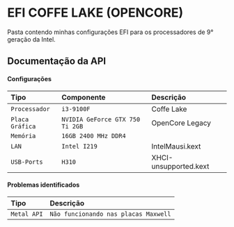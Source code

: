 
# EFI COFFE LAKE (OPENCORE)

Pasta contendo minhas configurações EFI para os processadores de 9° geração da Intel.


## Documentação da API

#### Configurações

| Tipo   | Componente       | Descrição                           |
| :---------- | :--------- | :---------------------------------- |
| `Processador` | `i3-9100F` | Coffe Lake |
| `Placa Gráfica` | `NVIDIA GeForce GTX 750 Ti 2GB` | OpenCore Legacy |
| `Memória` | `16GB 2400 MHz DDR4`
| `LAN` | `Intel I219` | IntelMausi.kext |
| `USB-Ports` | `H310` | XHCI-unsupported.kext |

#### Problemas identificados

| Tipo   | Descrição                           |
| :---------- | :---------------------------------- |
| `Metal API` | `Não funcionando nas placas Maxwell`